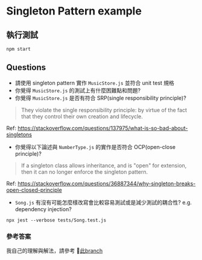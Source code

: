 # Singleton Pattern example

## 執行測試

```
npm start
```

## Questions
* 請使用 singleton pattern 實作 `MusicStore.js` 並符合 unit test 規格
* 你覺得 `MusicStore.js` 的測試上有什麼困難點和問題?
* 你覺得 `MusicStore.js` 是否有符合 SRP(single responsibility principle)?<br/>
> They violate the single responsibility principle: by virtue of the fact that they control their own creation and lifecycle.

Ref: https://stackoverflow.com/questions/137975/what-is-so-bad-about-singletons

* 你覺得以下論述與 `NumberType.js` 的實作是否符合 OCP(open-close principle)?<br/>
> If a singleton class allows inheritance, and is "open" for extension, then it can no longer enforce the singleton pattern.

Ref: https://stackoverflow.com/questions/36887344/why-singleton-breaks-open-closed-principle

* `Song.js` 有沒有可能怎麼樣改寫會比較容易測試或是減少測試的耦合性? e.g. dependency injection?

```
npx jest --verbose tests/Song.test.js
```

### 參考答案

我自己的理解與解法，請參考 [此branch](https://github.com/camel2243/singleton-pattern-example/tree/my-answer)